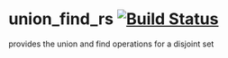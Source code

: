 # union_find_rs [![Build Status](https://travis-ci.org/Soham3-1415/union_find_rs.svg?branch=master)](https://travis-ci.org/Soham3-1415/union_find_rs)
provides the union and find operations for a disjoint set
